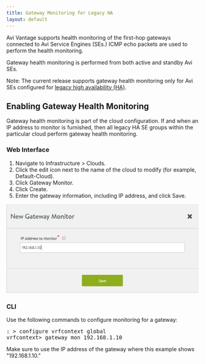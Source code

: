 ```yaml
---
title: Gateway Monitoring for Legacy HA
layout: default
---
```

Avi Vantage supports health monitoring of the first-hop gateways connected to Avi Service Engines (SEs.) ICMP echo packets are used to perform the health monitoring.

Gateway health monitoring is performed from both active and standby Avi SEs.

Note: The current release supports gateway health monitoring only for Avi SEs configured for <a href="/docs/16.2/legacy-ha-for-avi-service-engines/">legacy high availability (HA)</a>.

## Enabling Gateway Health Monitoring

Gateway health monitoring is part of the cloud configuration. If and when an IP address to monitor is furnished, then all legacy HA SE groups within the particular cloud perform gateway health monitoring.

### Web Interface

<ol> 
 <li>Navigate to Infrastructure &gt; Clouds.</li> 
 <li>Click the edit icon next to the name of the cloud to modify (for example, Default-Cloud).</li> 
 <li>Click Gateway Monitor.</li> 
 <li>Click Create.</li> 
 <li>Enter the gateway information, including IP address, and click Save.</li> 
</ol> 

<a href="img/gateway-monitor.png"><img class="alignnone size-full wp-image-9712" src="img/gateway-monitor.png" alt="gateway-monitor" width="525" height="232"></a>

### CLI

Use the following commands to configure monitoring for a gateway:

<pre>: &gt; configure vrfcontext global
vrfcontext&gt; gateway_mon 192.168.1.10
</pre> 

Make sure to use the IP address of the gateway where this example shows "192.168.1.10."

